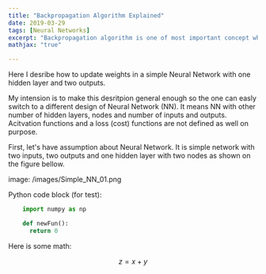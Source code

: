 ```yaml
---
title: "Backpropagation Algorithm Explained"
date: 2019-03-29
tags: [Neural Networks]
excerpt: "Backpropagation algorithm is one of most important concept when talking about training of Neural Networks"
mathjax: "true"

---
```


Here I desribe how to update weights in a simple Neural Network with one hidden layer and two outputs.

My intension is to make this desritpion general enough so the one can easly switch to a different design of Neural Network (NN). It means NN with other number of hidden layers, nodes and number of inputs and outputs. Acitvation functions and a loss (cost) functions are not defined as well on purpose.

First, let's have assumption about Neural Network. It is simple network with two inputs, two outputs and one hidden layer with two nodes as shown on the figure bellow.

image: /images/Simple_NN_01.png

Python code block (for test):
```python
    import numpy as np

    def newFun():
      return 0
```
Here is some math:

$$z=x+y$$
